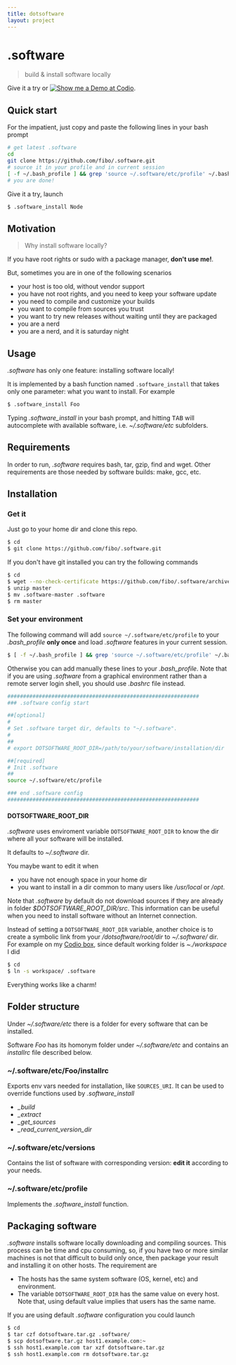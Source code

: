 ```yaml
---
title: dotsoftware
layout: project
---
```


.software
=========

> build & install software locally

Give it a try or [![Show me a Demo at Codio](https://codio-public.s3.amazonaws.com/sharing/demo-in-ide.png)](https://codio.com/fibo/dotsoftware).

## Quick start

For the impatient, just copy and paste the following lines in your bash prompt

```bash
# get latest .software
cd
git clone https://github.com/fibo/.software.git
# source it in your profile and in current session
[ -f ~/.bash_profile ] && grep 'source ~/.software/etc/profile' ~/.bash_profile || echo 'source ~/.software/etc/profile' >> ~/.bash_profile && source ~/.software/etc/profile
# you are done!
```

Give it a try, launch

```bash
$ .software_install Node
```

## Motivation

> Why install software locally?

If you have root rights or sudo with a package manager, __don't use me!__.

But, sometimes you are in one of the following scenarios

* your host is too old, without vendor support
* you have not root rights, and you need to keep your software update
* you need to compile and customize your builds
* you want to compile from sources you trust
* you want to try new releases without waiting until they are packaged
* you are a nerd
* you are a nerd, and it is saturday night

## Usage

*.software* has only one feature: installing software locally!

It is implemented by a bash function named `.software_install` that takes only one parameter: what you want to install.
For example

```bash
$ .software_install Foo
```

Typing *.software_install* in your bash prompt, and hitting <kbd>TAB</kbd> will autocomplete with available software, i.e. *~/.software/etc* subfolders.

## Requirements

In order to run, *.software* requires bash, tar, gzip, find and wget. Other requirements are those needed by software builds: make, gcc, etc.

## Installation

### Get it

Just go to your home dir and clone this repo.

```bash
$ cd
$ git clone https://github.com/fibo/.software.git
```

If you don't have git installed you can try the following commands

```bash
$ cd
$ wget --no-check-certificate https://github.com/fibo/.software/archive/master.zip
$ unzip master
$ mv .software-master .software
$ rm master
```

### Set your environment

The following command will add `source ~/.software/etc/profile` to your *.bash_profile* **only once** and load *.software* features in your current session.

```bash
$ [ -f ~/.bash_profile ] && grep 'source ~/.software/etc/profile' ~/.bash_profile || echo 'source ~/.software/etc/profile' >> ~/.bash_profile && source ~/.software/etc/profile
```

Otherwise you can add manually these lines to your *.bash_profile*. Note that if you are using *.software* from a graphical environment rather than a remote server login shell, you should use *.bashrc* file instead.

```bash
#############################################################
### .software config start

##[optional]
#
# Set .software target dir, defaults to "~/.software".
#
##
# export DOTSOFTWARE_ROOT_DIR=/path/to/your/software/installation/dir

##[required]
# Init .software
##
source ~/.software/etc/profile

### end .software config
#############################################################
```

#### DOTSOFTWARE_ROOT_DIR

*.software* uses enviroment variable `DOTSOFTWARE_ROOT_DIR` to know the dir where all your software will be installed.

It defaults to *~/.software* dir.

You maybe want to edit it when

* you have not enough space in your home dir
* you want to install in a dir common to many users like */usr/local* or */opt*.

Note that *.software* by default do not download sources if they are already in folder *$DOTSOFTWARE_ROOT_DIR/src*.
This information can be useful when you need to install software without an Internet connection.

Instead of setting a `DOTSOFTWARE_ROOT_DIR` variable, another choice is to create a symbolic link from your */dotsoftware/root/dir* to *~/.software/* dir.
For example on my [Codio box][1], since default working folder is *~./workspace* I did

```bash
$ cd
$ ln -s workspace/ .software
```

Everything works like a charm!

## Folder structure

Under *~/.software/etc* there is a folder for every software that can be installed.

Software _Foo_ has its homonym folder under *~/.software/etc* and contains an *installrc* file described below.

### ~/.software/etc/Foo/installrc

Exports env vars needed for installation, like `SOURCES_URI`. It can be used to override functions used by *.software_install*

* *_build*
* *_extract*
* *_get_sources*
* *_read_current_version_dir*

### ~/.software/etc/versions

Contains the list of software with corresponding version: **edit it** according to your needs.

### ~/.software/etc/profile

Implements the *.software_install* function.

## Packaging software

*.software* installs software locally downloading and compiling sources. This process can be time and cpu consuming, so, if you have two or more similar machines is not that difficult to build only once, then package your result and installing it on other hosts.
The requirement are

* The hosts has the same system software (OS, kernel, etc) and environment.
* The variable `DOTSOFTWARE_ROOT_DIR` has the same value on every host. Note that, using default value implies that users has the same name.

If you are using default *.software* configuration you could launch

```bash
$ cd
$ tar czf dotsoftware.tar.gz .software/
$ scp dotsoftware.tar.gz host1.example.com:~
$ ssh host1.example.com tar xzf dotsoftware.tar.gz
$ ssh host1.example.com rm dotsoftware.tar.gz
```

  [1]: https://codio.com/fibo/dotsoftware "Codio Box"

